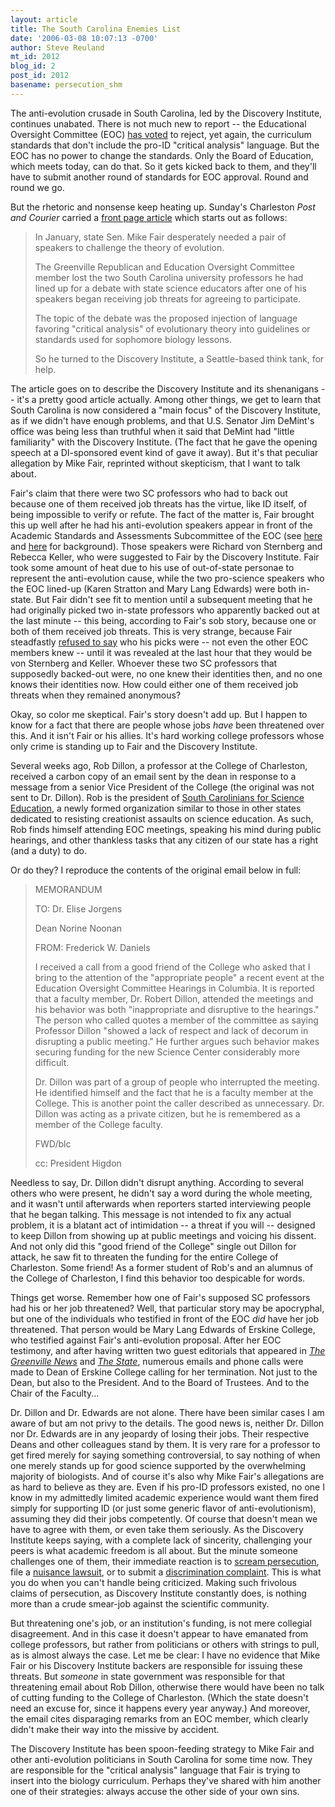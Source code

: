 ```yaml
---
layout: article
title: The South Carolina Enemies List
date: '2006-03-08 10:07:13 -0700'
author: Steve Reuland
mt_id: 2012
blog_id: 2
post_id: 2012
basename: persecution_shm
---
```

The anti-evolution crusade in South Carolina, led by the Discovery Institute, continues unabated.  There is not much new to report -- the Educational Oversight Committee (EOC) [has voted]( http://www.thestate.com/mld/thestate/news/local/13865980.htm ) to reject, yet again, the curriculum standards that don't include the pro-ID "critical analysis" language.  But the EOC has no power to change the standards.  Only the Board of Education, which meets today, can do that.  So it gets kicked back to them, and they'll have to submit another round of standards for EOC approval.  Round and round we go.  

But the rhetoric and nonsense keep heating up.  Sunday's Charleston _Post and Courier_ carried a [front page article](http://www.charleston.net/stories/?newsID=74101&amp;section=stateregion) which starts out as follows: 

> In January, state Sen. Mike Fair desperately needed a pair of speakers to challenge the theory of evolution. 
> 
> The Greenville Republican and Education Oversight Committee member lost the two South Carolina university professors he had lined up for a debate with state science educators after one of his speakers began receiving job threats for agreeing to participate.
> 
> The topic of the debate was the proposed injection of language favoring "critical analysis" of evolutionary theory into guidelines or standards used for sophomore biology lessons.
> 
> So he turned to the Discovery Institute, a Seattle-based think tank, for help.

The article goes on to describe the Discovery Institute and its shenanigans -- it's a pretty good article actually.  Among other things, we get to learn that South Carolina is now considered a "main focus" of the Discovery Institute, as if we didn't have enough problems, and that U.S. Senator Jim DeMint's office was being less than truthful when it said that DeMint had "little familiarity" with the Discovery Institute.  (The fact that he gave the opening speech at a DI-sponsored event kind of gave it away).  But it's that peculiar allegation by Mike Fair, reprinted without skepticism, that I want to talk about.

Fair's claim that there were two SC professors who had to back out because one of them received job threats has the virtue, like ID itself, of being impossible to verify or refute.  The fact of the matter is, Fair brought this up well after he had his anti-evolution speakers appear in front of the Academic Standards and Assessments Subcommittee of the EOC  (see [here]( /archives/2006/01/fair-and-balanc-2.html) and [here]( /archives/2006/01/update-on-south-1.html) for background).  Those speakers were Richard von Sternberg and Rebecca Keller, who were suggested to Fair by the Discovery Institute.  Fair took some amount of heat due to his use of out-of-state personae to represent the anti-evolution cause, while the two pro-science speakers who the EOC lined-up (Karen Stratton and Mary Lang Edwards) were both in-state.  But Fair didn't see fit to mention until a subsequent meeting that he had originally picked two in-state professors who apparently backed out at the last minute -- this being, according to Fair's sob story, because one or both of them received job threats.  This is very strange, because Fair steadfastly [refused to say]( /archives/2006/01/deep-dark-secre.html) who his picks were -- not even the other EOC members knew -- until it was revealed at the last hour that they would be von Sternberg and Keller.  Whoever these two SC professors that supposedly backed-out were, no one knew their identities then, and no one knows their identities now.  How could either one of them received job threats when they remained anonymous?  

Okay, so color me skeptical.  Fair's story doesn't add up.  But I happen to know for a fact that there are people whose jobs _have_ been threatened over this.  And it isn't Fair or his allies.  It's hard working college professors whose only crime is standing up to Fair and the Discovery Institute.  

Several weeks ago, Rob Dillon, a professor at the College of Charleston, received a carbon copy of an email sent by the dean in response to a message from a senior Vice President of the College (the original was not sent to Dr. Dillon).  Rob is the president of [South Carolinians for Science Education]( http://www.sc-scied.org/EE/index.php), a newly formed organization similar to those in other states dedicated to resisting creationist assaults on science education.  As such, Rob finds himself attending EOC meetings, speaking his mind during public hearings, and other thankless tasks that any citizen of our state has a right (and a duty) to do.

Or do they?  I reproduce the contents of the original email below in full:

> MEMORANDUM
> 
> TO:    Dr. Elise Jorgens
> 
> Dean Norine Noonan
> 
> FROM:  Frederick W. Daniels
> 
> I received a call from a good friend of the College who asked that I bring to the attention of the "appropriate people" a recent event at the Education Oversight Committee Hearings in Columbia.  It is reported that a faculty member, Dr. Robert Dillon, attended the meetings and his behavior was both "inappropriate and disruptive to the hearings."  The person who called quotes a member of the committee as saying Professor Dillon "showed a lack of respect and lack of decorum in disrupting a public meeting."  He further argues such behavior makes securing funding for the new Science Center considerably more difficult.
> 
> Dr. Dillon was part of a group of people who interrupted the meeting.  He identified himself and the fact that he is a faculty member at the College.  This is another point the caller described as unnecessary.  Dr. Dillon was acting as a private citizen, but he is remembered as a member of the College faculty.
> 
> FWD/blc
> 
> cc:  President Higdon

Needless to say, Dr. Dillon didn't disrupt anything.    According to several others who were present, he didn't say a word during the whole meeting, and it wasn't until afterwards when reporters started interviewing people that he began talking.  This message is not intended to fix any actual problem, it is a blatant act of intimidation -- a threat if you will -- designed to keep Dillon from showing up at public meetings and voicing his dissent.  And not only did this "good friend of the College" single out Dillon for attack, he saw fit to threaten the funding for the entire College of Charleston.  Some friend!  As a former student of Rob's and an alumnus of the College of Charleston, I find this behavior too despicable for words.  

Things get worse.  Remember how one of Fair's supposed SC professors had his or her job threatened?  Well, that particular story may be apocryphal, but one of the individuals who testified in front of the EOC _did_ have her job threatened.  That person would be Mary Lang Edwards of Erskine College, who testified against Fair's anti-evolution proposal.  After her EOC testimony, and after having written two guest editorials that appeared in [_The Greenville News_]( http://greenvilleonline.com/apps/pbcs.dll/article?AID=/20060207/OPINION/602070322/1016) and [_The State_]( http://www.thestate.com/mld/state/news/opinion/13958660.htm ), numerous emails and phone calls were made to Dean of Erskine College calling for her termination.  Not just to the Dean, but also to the President.  And to the Board of Trustees.  And to the Chair of the Faculty...

Dr. Dillon and Dr. Edwards are not alone.  There have been similar cases I am aware of but am not privy to the details.  The good news is, neither Dr. Dillon nor Dr. Edwards are in any jeopardy of losing their jobs.  Their respective Deans and other colleagues stand by them.  It is very rare for a professor to get fired merely for saying something controversial, to say nothing of when one merely stands up for good science supported by the overwhelming majority of biologists.  And of course it's also why Mike Fair's allegations are as hard to believe as they are.  Even if his pro-ID professors existed, no one I know in my admittedly limited academic experience would want them fired simply for supporting ID (or just some generic flavor of anti-evolutionism), assuming they did their jobs competently.  Of course that doesn't mean we have to agree with them, or even take them seriously.  As the Discovery Institute keeps saying, with a complete lack of sincerity, challenging your peers is what academic freedom is all about.  But the minute someone challenges one of them, their immediate reaction is to [scream persecution]( /archives/2005/08/privileged-plan-6.html ), file a [nuisance lawsuit]( /archives/2005/04/nuisance-libel.html ), or to submit a [discrimination complaint]( /archives/2005/02/a-second-dimens.html ).  This is what you do when you can't handle being criticized.  Making such frivolous claims of persecution, as Discovery Institute constantly does, is nothing more than a crude smear-job against the scientific community.

But threatening one's job, or an institution's funding, is not mere collegial disagreement.  And in this case it doesn't appear to have emanated from college professors, but rather from politicians or others with strings to pull, as is almost always the case.  Let me be clear:  I have no evidence that Mike Fair or his Discovery Institute backers are responsible for issuing these threats.  But _someone_ in state government was responsible for that threatening email about Rob Dillon, otherwise there would have been no talk of cutting funding to the College of Charleston.  (Which the state doesn't need an excuse for, since it happens every year anyway.)  And moreover, the email cites disparaging remarks from an EOC member, which clearly didn't make their way into the missive by accident.  

The Discovery Institute has been spoon-feeding strategy to Mike Fair and other anti-evolution politicians in South Carolina for some time now.  They are responsible for the "critical analysis" language that Fair is trying to insert into the biology curriculum.  Perhaps they've shared with him another one of their strategies: always accuse the other side of your own sins.
